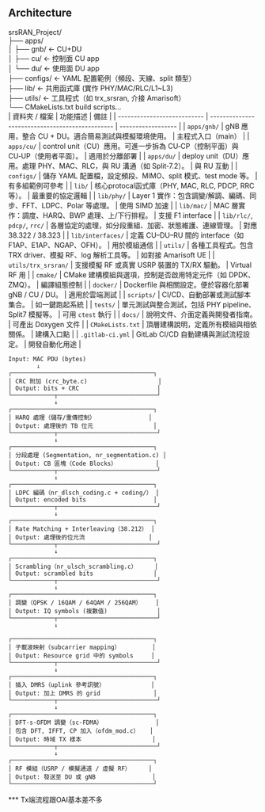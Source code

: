 ## Architecture
srsRAN_Project/<br>
├── apps/ <br>
│   ├── gnb/       ← CU+DU  <br>
│   ├── cu/        ← 控制面 CU app   <br>
│   └── du/        ← 使用面 DU app   <br>
├── configs/       ← YAML 配置範例（頻段、天線、split 類型）<br>
├── lib/           ← 共用函式庫 (實作 PHY/MAC/RLC/L1~L3) <br>
├── utils/         ← 工具程式（如 trx_srsran, 介接 Amarisoft）<br>
└── CMakeLists.txt build scripts...<br>
| 資料夾 / 檔案                    | 功能描述                                            | 備註                 |
| --------------------------- | ----------------------------------------------- | ------------------ |
| `apps/gnb/`                 | gNB 應用，整合 CU + DU。適合簡易測試與模擬環境使用。            | 主程式入口（main）     |
| `apps/cu/`                  | control unit（CU）應用。可進一步拆為 CU‑CP（控制平面）與 CU‑UP（使用者平面）。     | 適用於分離部署            |
| `apps/du/`                  | deploy unit（DU）應用。處理 PHY、MAC、RLC，與 RU 溝通（如 Split‑7.2）。  | 與 RU 互動            |
| `configs/`                  | 儲存 YAML 配置檔，設定頻段、MIMO、split 模式、test mode 等。     | 有多組範例可參考           |
| `lib/`                      | 核心protocal函式庫（PHY, MAC, RLC, PDCP, RRC 等）。           | 最重要的協定邏輯           |
| `lib/phy/`                  | Layer 1 實作：包含調變/解調、編碼、同步、FFT、LDPC、Polar 等處理。    | 使用 SIMD 加速         |
| `lib/mac/`                  | MAC 層實作：調度、HARQ、BWP 處理、上/下行排程。                  | 支援 F1 interface    |
| `lib/rlc/`, `pdcp/`, `rrc/` | 各層協定的處理，如分段重組、加密、狀態維護、連線管理。                     | 對應 38.322 / 38.323 |
| `lib/interfaces/`           | 定義 CU–DU–RU 間的 interface（如 F1AP、E1AP、NGAP、OFH）。 | 用於模組通信             |
| `utils/`                    | 各種工具程式。包含 TRX driver、模擬 RF、log 解析工具等。           | 如對接 Amarisoft UE   |
| `utils/trx_srsran/`         | 支援模擬 RF 或真實 USRP 裝置的 TX/RX 驅動。                  | Virtual RF 用       |
| `cmake/`                    | CMake 建構模組與選項，控制是否啟用特定元件（如 DPDK、ZMQ）。           | 編譯組態控制             |
| `docker/`                   | Dockerfile 與相關設定。便於容器化部署 gNB / CU / DU。         | 適用於雲端測試            |
| `scripts/`                  | CI/CD、自動部署或測試腳本集合。                              | 如一鍵跑起系統            |
| `tests/`                    | 單元測試與整合測試，包括 PHY pipeline、Split7 模擬等。           | 可用 `ctest` 執行      |
| `docs/`                     | 說明文件、介面定義與開發者指南。                                | 可產出 Doxygen 文件     |
| `CMakeLists.txt`            | 頂層建構說明，定義所有模組與相依關係。                             | 建構入口點              |
| `.gitlab-ci.yml`            | GitLab CI/CD 自動建構與測試流程設定。                       | 開發自動化用途            |

```
Input: MAC PDU (bytes)                                      
        ↓       
┌────────────────────────────────────────┐
│ CRC 附加 (crc_byte.c)                    │    
│ Output: bits + CRC                      │
└────────────┬────────────────────────────┘
             ↓             
┌────────────────────────────────────────┐
│ HARQ 處理（儲存/重傳控制）               │
│ Output: 處理後的 TB 位元                 │
└────────────┬────────────────────────────┘
             ↓            
┌────────────────────────────────────────┐
│ 分段處理 (Segmentation, nr_segmentation.c) │
│ Output: CB 區塊（Code Blocks）           │
└────────────┬────────────────────────────┘
             ↓            
┌────────────────────────────────────────┐
│ LDPC 編碼（nr_dlsch_coding.c + coding/） │
│ Output: encoded bits                   │
└────────────┬────────────────────────────┘
             ↓            
┌────────────────────────────────────────┐
│ Rate Matching + Interleaving（38.212） │
│ Output: 處理後的位元流                  │
└────────────┬────────────────────────────┘
             ↓             
┌────────────────────────────────────────┐
│ Scrambling（nr_ulsch_scrambling.c）     │
│ Output: scrambled bits                 │
└────────────┬────────────────────────────┘
             ↓             
┌────────────────────────────────────────┐
│ 調變（QPSK / 16QAM / 64QAM / 256QAM）    │
│ Output: IQ symbols (複數值)              │
└────────────┬────────────────────────────┘
             ↓
             
┌────────────────────────────────────────┐
│ 子載波映射（subcarrier mapping）         │
│ Output: Resource grid 中的 symbols     │
└────────────┬────────────────────────────┘
             ↓      
┌────────────────────────────────────────┐
│ 插入 DMRS（uplink 參考訊號）             │
│ Output: 加上 DMRS 的 grid               │
└────────────┬────────────────────────────┘
             ↓             
┌────────────────────────────────────────┐
│ DFT-s-OFDM 調變（sc-FDMA）               │
│ 包含 DFT, IFFT, CP 加入（ofdm_mod.c）   │
│ Output: 時域 TX 樣本                    │
└────────────┬────────────────────────────┘
             ↓            
┌────────────────────────────────────────┐
│ RF 模組（USRP / 模擬通道 / 虛擬 RF）     │
│ Output: 發送至 DU 或 gNB                │
└────────────────────────────────────────┘
```
*** Tx端流程跟OAI基本差不多
